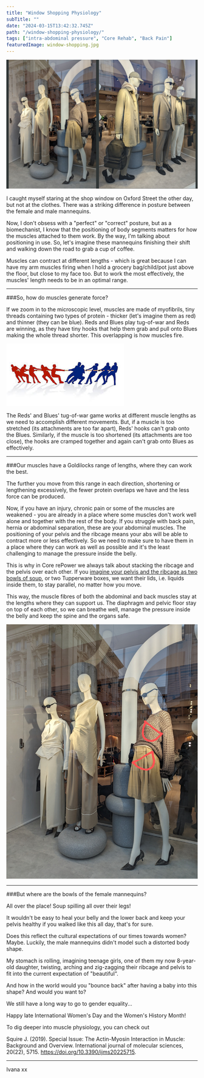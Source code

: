 ```yaml
---
title: "Window Shopping Physiology"
subTitle: ""
date: "2024-03-15T13:42:32.745Z"
path: "/window-shopping-physiology/"
tags: ["intra-abdominal pressure", "Core Rehab", "Back Pain"]
featuredImage: window-shopping.jpg
---
```


![Mannequins](window-shopping.jpg)

I caught myself staring at the shop window on Oxford Street the other day, but not at the clothes. There was a striking difference in posture between the female and male mannequins.

Now, I don't obsess with a "perfect" or "correct" posture, but as a biomechanist, I know that the positioning of body segments matters for how the muscles attached to them work. By the way, I'm talking about positioning in use. So, let's imagine these mannequins finishing their shift and walking down the road to grab a cup of coffee.

Muscles can contract at different lengths - which is great because I can have my arm muscles firing when I hold a grocery bag/child/pot just above the floor, but close to my face too. But to work the most effectively, the muscles' length needs to be in an optimal range. 

* * *

###So, how do muscles generate force?

If we zoom in to the microscopic level, muscles are made of myofibrils, tiny threads containing two types of protein - thicker (let's imagine them as red) and thinner (they can be blue). Reds and Blues play tug-of-war and Reds are winning, as they have tiny hooks that help them grab and pull onto Blues making the whole thread shorter. This overlapping is how muscles fire.

![tug of war illustration](tug-of-war.jpeg)

The Reds' and Blues' tug-of-war game works at different muscle lengths as we need to accomplish different movements. But, if a muscle is too stretched (its attachments are too far apart), Reds' hooks can't grab onto the Blues. Similarly, if the muscle is too shortened (its attachments are too close), the hooks are cramped together and again can't grab onto Blues as effectively. 

* * *

###Our muscles have a Goldilocks range of lengths, where they can work the best. 

The further you move from this range in each direction, shortening or lengthening excessively, the fewer protein overlaps we have and the less force can be produced. 

Now, if you have an injury, chronic pain or some of the muscles are weakened - you are already in a place where some muscles don't work well alone and together with the rest of the body. If you struggle with back pain, hernia or abdominal separation, these are your abdominal muscles. The positioning of your pelvis and the ribcage means your abs will be able to contract more or less effectively. So we need to make sure to have them in a place where they can work as well as possible and it's the least challenging to manage the pressure inside the belly.

This is why in Core rePower we always talk about stacking the ribcage and the pelvis over each other. If you <a href="https://www.youtube.com/shorts/DUDWQaMhrw0">imagine your pelvis and the ribcage as two bowls of soup</a>, or two Tupperware boxes, we want their lids, i.e. liquids inside them, to stay parallel, no matter how you move. 

This way, the muscle fibres of both the abdominal and back muscles stay at the lengths where they can support us. The diaphragm and pelvic floor stay on top of each other, so we can breathe well, manage the pressure inside the belly and keep the spine and the organs safe. 

![Women mannequins](women-mannequins-bowls.jpg)

* * *

###But where are the bowls of the female mannequins? 

All over the place! Soup spilling all over their legs! 

It wouldn't be easy to heal your belly and the lower back and keep your pelvis healthy if you walked like this all day, that's for sure. 

Does this reflect the cultural expectations of our times towards women? Maybe. Luckily, the male mannequins didn't model such a distorted body shape.

My stomach is rolling, imagining teenage girls, one of them my now 8-year-old daughter, twisting, arching and zig-zagging their ribcage and pelvis to fit into the current expectation of "beautiful". 

And how in the world would you "bounce back" after having a baby into this shape? And would you want to? 

We still have a long way to go to gender equality... 

Happy late International Women's Day and the Women's History Month! 

To dig deeper into muscle physiology, you can check out 

Squire J. (2019). Special Issue: The Actin-Myosin Interaction in Muscle: Background and Overview. International journal of molecular sciences, 20(22), 5715. https://doi.org/10.3390/ijms20225715.

* * *

Ivana xx